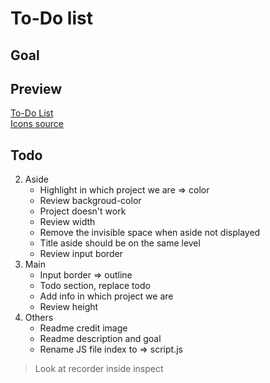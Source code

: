 # To-Do list

## Goal


## Preview

[To-Do List](http://127.0.0.1:3000/dist/index.html)  
[Icons source]()

## Todo
2. Aside      
    * Highlight in which project we are => color
    * Review backgroud-color
    * Project doesn't work
    * Review width
    * Remove the invisible space when aside not displayed
    * Title aside should be on the same level
    * Review input border
3. Main
    * Input border => outline
    * Todo section, replace todo
    * Add info in which project we are
    * Review height
5. Others
    * Readme credit image
    * Readme description and goal
    * Rename JS file index to => script.js
> Look at recorder inside inspect